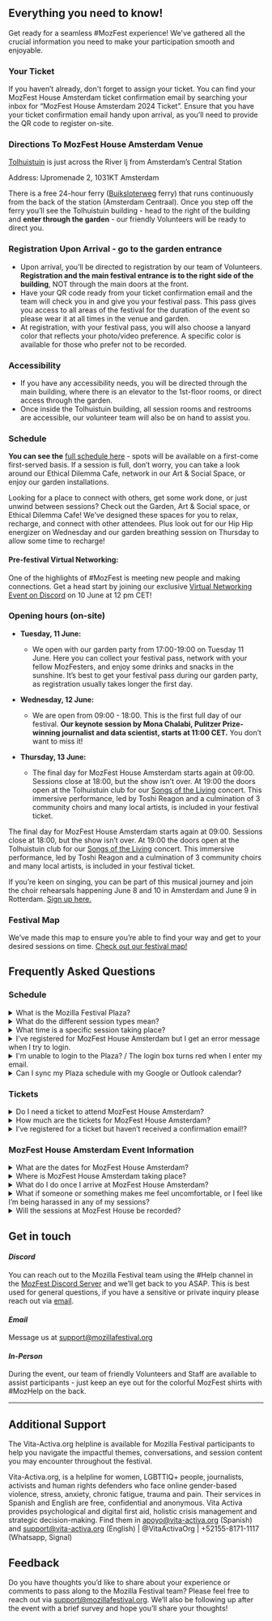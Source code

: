 <!-- This is the help page -->

## Everything you need to know!
 
Get ready for a seamless #MozFest experience! We've gathered all the crucial information you need to make your participation smooth and enjoyable.

### Your Ticket
If you haven’t already, don't forget to assign your ticket. You can find your MozFest House Amsterdam ticket confirmation email by searching your inbox for “MozFest House Amsterdam 2024 Ticket”. Ensure that you have your ticket confirmation email handy upon arrival, as you’ll need to provide the QR code to register on-site.

### Directions To MozFest House Amsterdam Venue

[Tolhuistuin](https://tolhuistuin.nl/) is just across the River Ij from Amsterdam’s Central Station

Address: IJpromenade 2, 1031KT Amsterdam

  There is a free 24-hour ferry ([Buiksloterweg](https://reisinfo.gvb.nl/en/lijnen/F3/dienstregeling/heen) ferry) that runs continuously from the back of the station (Amsterdam Centraal). Once you step off the ferry you’ll see the Tolhuistuin building - head to the right of the building and **enter through the garden** - our friendly Volunteers will be ready to direct you.

### Registration Upon Arrival - go to the garden entrance

-   Upon arrival, you’ll be directed to registration by our team of Volunteers. **Registration and the main festival entrance is to the right side of the building**, NOT through the main doors at the front.
-   Have your QR code ready from your ticket confirmation email and the team will check you in and give you your festival pass. This pass gives you access to all areas of the festival for the duration of the event so please wear it at all times in the venue and garden.
-   At registration, with your festival pass, you will also choose a lanyard color that reflects your photo/video preference. A specific color is available for those who prefer not to be recorded.

### Accessibility

-   If you have any accessibility needs, you will be directed through the main building, where there is an elevator to the 1st-floor rooms, or direct access through the garden.
-   Once inside the Tolhuistuin building, all session rooms and restrooms are accessible, our volunteer team will also be on hand to assist you.

### Schedule

**You can see the** [full schedule here](https://schedule.mozillafestival.org/plaza)  - spots will be available on a first-come first-served basis. If a session is full, don’t worry, you can take a look around our Ethical Dilemma Cafe, network in our Art & Social Space, or enjoy our garden installations.


Looking for a place to connect with others, get some work done, or just unwind between sessions? Check out the Garden, Art & Social space, or Ethical Dilemma Cafe! We've designed these spaces for you to relax, recharge, and connect with other attendees. Plus look out for our Hip Hip energizer on Wednesday and our garden breathing session on Thursday to allow some time to recharge!

#### Pre-festival Virtual Networking:

One of the highlights of #MozFest is meeting new people and making connections. Get a head start by joining our exclusive [Virtual Networking Event on Discord](https://discord.gg/qGBBGKqp?event=1234919356677492819) on 10 June at 12 pm CET!

### Opening hours (on-site)

-   **Tuesday, 11 June:**
	- We open with our garden party from 17:00-19:00 on Tuesday 11 June. Here you can collect your festival pass, network with your fellow MozFesters, and enjoy some drinks and snacks in the sunshine. It’s best to get your festival pass during our garden party, as registration usually takes longer the first day.

-   **Wednesday, 12 June:**
	- We are open from 09:00 - 18:00. This is the first full day of our festival. **Our keynote session by Mona Chalabi, Pulitzer Prize-winning journalist and data scientist, starts at 11:00 CET.** You don’t want to miss it!

-   **Thursday, 13 June:**
	- The final day for MozFest House Amsterdam starts again at 09:00. Sessions close at 18:00, but the show isn’t over. At 19:00 the doors open at the Tolhuistuin club for our [Songs of the Living](https://schedule.mozillafestival.org/session/DCAZCT-1) concert. This immersive performance, led by Toshi Reagon and a culmination of 3 community choirs and many local artists, is included in your festival ticket.
 
The final day for MozFest House Amsterdam starts again at 09:00. Sessions close at 18:00, but the show isn’t over. At 19:00 the doors open at the Tolhuistuin club for our [Songs of the Living](https://schedule.mozillafestival.org/session/DCAZCT-1) concert. This immersive performance, led by Toshi Reagon and a culmination of 3 community choirs and many local artists, is included in your festival ticket.
  
If you’re keen on singing, you can be part of this musical journey and join the choir rehearsals happening June 8 and 10 in Amsterdam and June 9 in Rotterdam. [Sign up here.](https://www.mozillafestival.org/en/songs-of-the-living/)

### Festival Map
We’ve made this map to ensure you’re able to find your way and get to your desired sessions on time. [Check out our festival map!](http://mzl.la/map) 

## Frequently Asked Questions

### Schedule

<details>
<summary>What is the Mozilla Festival Plaza?</summary>
Our Mozilla Festival Plaza, also known as the Mozilla Festival Schedule, is our interactive scheduling platform for MozFest House Amsterdam. Here you will find the full lineup of our sessions, speakers and facilitators, browse through our art exhibits, as well as our amazing 'Dialogues and Debates' series and keynote. Explore and add to your calendar to create your own unforgettable experience!
</details>

<details>
<summary>What do the different session types mean?</summary>

We’ve grouped the sessions at MozFest House Amsterdam into a few helpful categories to help participants understand how that session will be conducted:
- **Discussion**
Synchronous live sessions bring people together to learn from each other, share experiences, and build a common understanding of a given topic.
- **Workshop**
Synchronous live sessions empower groups to  collaboratively work on a project, co-create and problem-solve collectively, while learning a new skill.
Or
Teamwork makes the dream work! Workshops are your chance to connect, create, and collaborate with fellow minds. Build projects together, learn new skills side-by-side, and tackle challenges as a team.
- **Social Moment**
Forming new connections and deepening conversations is at the heart of MozFest! Sprinkled throughout our schedule lineup you’ll find a number of Social Moments to foster those important discussions outside of a formal session.
- **Community Plenary**
Within the Mozilla Festival schedule, you’ll find various sessions and workshops specially curated or produced by Mozilla for the benefit of the community as a whole. These include our flagship Dialogue and Debate series, the festival Keynote, and other special events throughout the main stage.
- **Arts & Media**
Throughout MozFest House Amsterdam you’ll find a wonderful array of engaging art exhibitions, interactive installations, and thought provoking performances. These experiences can be found under the “Arts & Media” section of the Plaza.

</details>

<details>
<summary>What time is a specific session taking place?</summary>
Each session at MozFest House Amsterdam will be assigned a specific time and date which you can view in the Plaza. You can click the “Schedule” tab and browse all sessions, or use the search or filter options along the top to deep dive into specific content.
</details>

<details>
<summary>I've registered for MozFest House Amsterdam but I get an error message when I try to login.</summary>
Please ensure you are logging in with the same email that you used when registering for MozFest House Amsterdam. If you are using the same email address, make sure you have assigned your ticket. Search for your order confirmation email (with the subject line: “MozFest House Amsterdam 2024 Ticket”) and then press the 'View Order' button. If you are still experiencing issues after assigning your ticket, please reach out to [support@mozillafestival.org](mailto:support@mozillafestival.org).
</details>

<details>
<summary>I'm unable to login to the Plaza? / The login box turns red when I enter my email.</summary>
There are a couple of reasons for your email address not being accepted by the system:
- If you have just registered, it can take up to 5 minutes for the schedule to recognize your email address. Please wait a moment and try again.
- Did someone else register on your behalf? First ensure they have assigned the ticket to you, and if they have, you will need to complete your ticket sign up - check your inbox for an email from [support@tito.io](mailto:support@tito.io).
- If you're still having problems logging in after following these steps get in touch with on in the #help channel on Discord or email us at [support@mozillafestival.org](mailto:support@mozillafestival.org)
</details>

<details>
<summary>Can I sync my Plaza schedule with my Google or Outlook calendar?</summary>
Yes! Follow the simple instructions [HERE](https://schedule.mozillafestival.org/sync-calendar) to add your MozFest session calendar
</details>

 
### Tickets

<details>
<summary>Do I need a ticket to attend MozFest House Amsterdam?</summary>
Yes, to be able to attend MozFest House Amsterdam you will need to have registered for a ticket on our website. Tickets are available on our [ticketing page](https://www.mozillafestival.org/en/tickets/).
</details>

<details>
<summary>How much are the tickets for MozFest House Amsterdam?</summary> 
Ticket prices start at just €55 for our community pass, which is subsidized by Mozilla, with a regular Festival Pass costing €200 for full access to the event as well as the [Songs of the Living](https://www.mozillafestival.org/en/songs-of-the-living/) concert taking place on 13 June.
</details>

<details>
<summary>I’ve registered for a ticket but haven’t received a confirmation email!?</summary>
Ticket confirmations are sent from support@tito.io. Please check your spam in case it’s sent there. If you haven't received your ticket please reach out to [support@mozillafestival.org](mailto:support@mozillafestival.org
</details>

### MozFest House Amsterdam Event Information

<details>
<summary>What are the dates for MozFest House Amsterdam?</summary>
MozFest House Amsterdam will be taking place 11-13 June 2024
</details>

<details>
<summary>Where is MozFest House Amsterdam taking place?</summary>
MozFest House Amsterdam will take place at Tolhuistuin (which means Tolhouse Garden), located directly across the river on the North (Noord) side of the city. It can be accessed via a free ferry which runs continuously back and forth from Central station 24/7 and takes a few minutes.

- Venue website link: [https://tolhuistuin.nl/en/](https://tolhuistuin.nl/en/)
- Google Maps link: [https://maps.app.goo.gl/wHKjanVjCM1LpAMH8](https://maps.app.goo.gl/wHKjanVjCM1LpAMH8)
</details>

<details>
<summary>What do I do once I arrive at MozFest House Amsterdam?</summary>
Welcome! As you arrive at the venue you will find helpful signs and navigation aids directing you to the registration desk. From there you’ll be checked in and provided with your MozFest badge - it’s important you wear that badge at all times during the event. If you ever get lost, just keep an eye out for the colorful shirts that have #MozHelp on the back and we’ll be happy to point you in the right direction.
</details>

<details>
<summary>What if someone or something makes me feel uncomfortable, or I feel like I’m being harassed in any of my sessions?</summary>
All of our Mozilla Festival events are governed by our [Community Participation Guidelines](https://www.mozillafestival.org/en/guidelines/). If at any time you feel uncomfortable or would like to report a concern, you can approach any staff member or Volunteer for immediate aid and report any issues to festivalsafety@mozilla.com for follow-up with our MozFest Safety team.
</details>

<details>
<summary>Will the sessions at MozFest House be recorded?</summary>
Our  Keynote session and 'Dialogues and Debates' series are recorded and will be available to live stream and watch after the event. Beyond that, sessions at MozFest House Amsterdam will not be recorded.
</details>

## Get in touch

#### *Discord*

You can reach out to the Mozilla Festival team using the #Help channel in the [MozFest Discord Server](https://discord.com/invite/mozfest) and we’ll get back to you ASAP. This is best used for general questions, if you have a sensitive or private inquiry please reach out via [email](mailto:support@mozillafestival.org).

#### *Email*

Message us at [support@mozillafestival.org](mailto:support@mozillafestival.org)

#### *In-Person*

During the event, our team of friendly Volunteers and Staff are available to assist participants - just keep an eye out for the colorful MozFest shirts with #MozHelp on the back.  

-------

## Additional Support

The Vita-Activa.org helpline is available for Mozilla Festival participants to help you navigate the impactful themes, conversations, and session content you may encounter throughout the festival. 

Vita-Activa.org, is a helpline for women, LGBTTIQ+ people, journalists, activists and human rights defenders who face online gender-based violence, stress, anxiety, chronic fatigue, trauma and pain. Their services in Spanish and English are free, confidential and anonymous. Vita Activa provides psychological and digital first aid, holistic crisis management and strategic decision-making. Find them in [apoyo@vita-activa.org](mailto:apoyo@vita-activa.org) (Spanish) and [support@vita-activa.org](mailto:support@vita-activa.org) (English) | @VitaActivaOrg | +52155-8171-1117 (Whatsapp, Signal)

## Feedback


Do you have thoughts you’d like to share about your experience or comments to pass along to the Mozilla Festival team? Please feel free to reach out via [support@mozillafestival.org](mailto:support@mozillafestival.org). We’ll also be following up after the event with a brief survey and hope you’ll share your thoughts!

